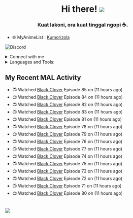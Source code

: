 <h1 align="center">Hi there! <img src="https://media.giphy.com/media/hvRJCLFzcasrR4ia7z/giphy.gif" width="25px"> </h1>
<h3 align="center">Kuat lakoni, ora kuat tinggal ngopi ☕.</h3>

- 🌐 MyAnimeList : [Kumorizola](https://myanimelist.net/animelist/Kumorizola)

![Discord](https://discord.c99.nl/widget/theme-3/761213268009943051.png)
<details>
      <summary>Connect with me</summary>
    <p align="left">
        <a href="https://www.facebook.com/kumori.hartley.1" target="blank"><img align="center"
                src="https://raw.githubusercontent.com/rahuldkjain/github-profile-readme-generator/master/src/images/icons/Social/facebook.svg"
                alt="kumori hartley" height="30" width="40" /></a>
        <a href="https://www.instagram.com/kumorizola/" target="blank"><img align="center"
                src="https://raw.githubusercontent.com/rahuldkjain/github-profile-readme-generator/master/src/images/icons/Social/instagram.svg"
                alt="kumorizola" height="30" width="40" /></a>
        <a href="https://discord.com" target="blank"><img align="center"
                src="https://raw.githubusercontent.com/rahuldkjain/github-profile-readme-generator/master/src/images/icons/Social/discord.svg"
                alt="Kumori#5882" height="30" width="40" /></a>
    </p>
</details>

<details>
    <summary align="left">Languages and Tools:</summary>
<p align="left">
      <a href="https://www.w3schools.com/css/" target="_blank">
        <img src="https://raw.githubusercontent.com/devicons/devicon/master/icons/css3/css3-original-wordmark.svg"
            alt="css3" width="40" height="40" /> </a> <a href="https://www.w3.org/html/" target="_blank"> <img
            src="https://raw.githubusercontent.com/devicons/devicon/master/icons/html5/html5-original-wordmark.svg"
            alt="html5" width="40" height="40" /> </a> <a href="https://www.java.com" target="_blank"> <img
            src="https://raw.githubusercontent.com/devicons/devicon/master/icons/java/java-original.svg" alt="java"
            width="40" height="40" /> </a> <a href="https://developer.mozilla.org/en-US/docs/Web/JavaScript"
            target="_blank"> <img
            src="https://raw.githubusercontent.com/devicons/devicon/master/icons/javascript/javascript-original.svg"
            alt="javascript" width="40" height="40" /> </a> <a href="https://nodejs.org" target="_blank"> <img
            src="https://raw.githubusercontent.com/devicons/devicon/master/icons/nodejs/nodejs-original-wordmark.svg"
            alt="nodejs" width="40" height="40" /> </a> <a href="https://www.python.org" target="_blank"> <img
            src="https://raw.githubusercontent.com/devicons/devicon/master/icons/python/python-original.svg"
            alt="python" width="40" height="40" /> </a> <a href="https://www.typescriptlang.org/" target="_blank"> <img
            src="https://raw.githubusercontent.com/devicons/devicon/master/icons/typescript/typescript-original.svg" 
            alt="typescript" width="40" height="40" /> </a> <a href="https://www.photoshop.com/en" target="_blank"> <img
            src="https://upload.wikimedia.org/wikipedia/commons/a/af/Adobe_Photoshop_CC_icon.svg" alt="photoshop" width="40" height="40"/> </a>
            <a href="https://www.adobe.com/products/premiere.html" target="_blank"> <img
            src="https://upload.wikimedia.org/wikipedia/commons/4/40/Adobe_Premiere_Pro_CC_icon.svg" alt="Premiere pro" width="40" height="40"/> </a>
            <a href="https://www.adobe.com/in/products/illustrator.html" target="_blank"> <img 
            src="https://upload.wikimedia.org/wikipedia/commons/f/fb/Adobe_Illustrator_CC_icon.svg" alt="illustrator" width="40" height="40"/> </a>
      
 </details>
 
 <h2> My Recent MAL Activity</h2>
<!-- MAL_ACTIVITY:start -->

- 📺 Watched [Black Clover](https://MyAnimeList.net/anime.php?id=34572) Episode 85 on (11 hours ago)
- 📺 Watched [Black Clover](https://MyAnimeList.net/anime.php?id=34572) Episode 84 on (11 hours ago)
- 📺 Watched [Black Clover](https://MyAnimeList.net/anime.php?id=34572) Episode 82 on (11 hours ago)
- 📺 Watched [Black Clover](https://MyAnimeList.net/anime.php?id=34572) Episode 83 on (11 hours ago)
- 📺 Watched [Black Clover](https://MyAnimeList.net/anime.php?id=34572) Episode 81 on (11 hours ago)
- 📺 Watched [Black Clover](https://MyAnimeList.net/anime.php?id=34572) Episode 78 on (11 hours ago)
- 📺 Watched [Black Clover](https://MyAnimeList.net/anime.php?id=34572) Episode 79 on (11 hours ago)
- 📺 Watched [Black Clover](https://MyAnimeList.net/anime.php?id=34572) Episode 76 on (11 hours ago)
- 📺 Watched [Black Clover](https://MyAnimeList.net/anime.php?id=34572) Episode 77 on (11 hours ago)
- 📺 Watched [Black Clover](https://MyAnimeList.net/anime.php?id=34572) Episode 74 on (11 hours ago)
- 📺 Watched [Black Clover](https://MyAnimeList.net/anime.php?id=34572) Episode 75 on (11 hours ago)
- 📺 Watched [Black Clover](https://MyAnimeList.net/anime.php?id=34572) Episode 73 on (11 hours ago)
- 📺 Watched [Black Clover](https://MyAnimeList.net/anime.php?id=34572) Episode 72 on (11 hours ago)
- 📺 Watched [Black Clover](https://MyAnimeList.net/anime.php?id=34572) Episode 71 on (11 hours ago)
- 📺 Watched [Black Clover](https://MyAnimeList.net/anime.php?id=34572) Episode 80 on (11 hours ago)

<!-- MAL_ACTIVITY:end -->

  
<h2 align="left"> <img src="https://media.discordapp.net/attachments/918405470073520168/919220018355523584/ezgif.com-gif-maker_1.gif">
